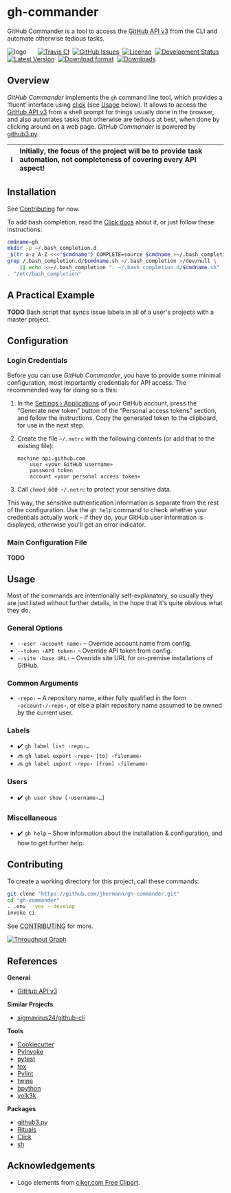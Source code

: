 # gh-commander

GitHub Commander is a tool to access the
[GitHub API v3](https://developer.github.com/v3/)
from the CLI and automate otherwise tedious tasks.

![logo](https://raw.githubusercontent.com/jhermann/gh-commander/master/docs/_static/logo-64.png)
 
 [![Travis CI](https://api.travis-ci.org/jhermann/gh-commander.svg)](https://travis-ci.org/jhermann/gh-commander)
 [![GitHub Issues](https://img.shields.io/github/issues/jhermann/gh-commander.svg)](https://github.com/jhermann/gh-commander/issues)
 [![License](https://img.shields.io/pypi/l/gh-commander.svg)](https://github.com/jhermann/gh-commander/blob/master/LICENSE)
 [![Development Status](https://pypip.in/status/gh-commander/badge.svg)](https://pypi.python.org/pypi/gh-commander/)
 [![Latest Version](https://img.shields.io/pypi/v/gh-commander.svg)](https://pypi.python.org/pypi/gh-commander/)
 [![Download format](https://pypip.in/format/gh-commander/badge.svg)](https://pypi.python.org/pypi/gh-commander/)
 [![Downloads](https://img.shields.io/pypi/dw/gh-commander.svg)](https://pypi.python.org/pypi/gh-commander/)


## Overview

*GitHub Commander* implements the ``gh`` command line tool,
which provides a ‘fluent’ interface
using [click](https://github.com/mitsuhiko/click)
(see [Usage](#usage) below).
It allows to access the
[GitHub API v3](https://developer.github.com/v3/)
from a shell prompt for things usually done in the browser,
and also automates tasks that otherwise are tedious at best,
when done by clicking around on a web page.
*GitHub Commander* is powered by [github3.py](https://github.com/sigmavirus24/github3.py).

:information_source: | Initially, the focus of the project will be to provide task automation, not completeness of covering every API aspect!
---- | :----


## Installation

See [Contributing](#contributing) for now.

To add bash completion, read the [Click docs](http://click.pocoo.org/4/bashcomplete/#activation) about it,
or just follow these instructions:

```sh
cmdname=gh
mkdir -p ~/.bash_completion.d
_$(tr a-z A-Z <<<"$cmdname")_COMPLETE=source $cmdname >~/.bash_completion.d/$cmdname.sh
grep /.bash_completion.d/$cmdname.sh ~/.bash_completion >/dev/null \
    || echo >>~/.bash_completion ". ~/.bash_completion.d/$cmdname.sh"
. "/etc/bash_completion"
```


## A Practical Example

**TODO** Bash script that syncs issue labels in all of a user's projects with a master project.


## Configuration

### Login Credentials
Before you can use *GitHub Commander*, you have to provide some minimal configuration,
most importantly credentials for API access. The recommended way for doing so is this:

 1. In the [Settings › Applications](https://github.com/settings/applications) of your GitHub account,
    press the “Generate new token” button of the “Personal access tokens” section, and follow the instructions.
    Copy the generated token to the clipboard, for use in the next step.
 2. Create the file ``~/.netrc`` with the following contents (or add that to the existing file):

        machine api.github.com
            user «your GitHub username»
            password token
            account «your personal access token»

 3. Call ``chmod 600 ~/.netrc`` to protect your sensitive data.

This way, the sensitive authentication information is separate from the rest of the configuration.
Use the ``gh help`` command to check whether your credentials actually work
– if they do, your GitHub user information is displayed, otherwise you'll get an error indicator.


### Main Configuration File

**TODO**


## Usage

Most of the commands are intentionally self-explanatory,
so usually they are just listed without further details,
in the hope that it's quite obvious what they do.


### General Options

 * ``--user ‹account name›`` – Override account name from config.
 * ``--token ‹API token›`` – Override API token from config.
 * ``--site ‹base URL›`` – Override site URL for on-premise installations of GitHub.

### Common Arguments

 * ``‹repo›`` – A repository name, either fully qualified in the form ``‹account›/‹repo›``, or else a plain repository name assumed to be owned by the current user.


### Labels

 * :heavy_check_mark: ``gh label list ‹repo›…``
 * :soon: ``gh label export ‹repo› [to] ‹filename›``
 * :soon: ``gh label import ‹repo› [from] ‹filename›``


### Users

 * :heavy_check_mark: ``gh user show [‹username›…]``


### Miscellaneous

 * :heavy_check_mark: ``gh help`` – Show information about the installation & configuration, and how to get further help.


## Contributing

To create a working directory for this project, call these commands:

```sh
git clone "https://github.com/jhermann/gh-commander.git"
cd "gh-commander"
. .env --yes --develop
invoke ci
```

See [CONTRIBUTING](https://github.com/jhermann/gh-commander/blob/master/CONTRIBUTING.md) for more.

[![Throughput Graph](https://graphs.waffle.io/jhermann/gh-commander/throughput.svg)](https://waffle.io/jhermann/gh-commander/metrics)


## References

**General**
* [GitHub API v3](https://developer.github.com/v3/)

**Similar Projects**
* [sigmavirus24/github-cli](https://github.com/sigmavirus24/github-cli)

**Tools**

* [Cookiecutter](http://cookiecutter.readthedocs.org/en/latest/)
* [PyInvoke](http://www.pyinvoke.org/)
* [pytest](http://pytest.org/latest/contents.html)
* [tox](https://tox.readthedocs.org/en/latest/)
* [Pylint](http://docs.pylint.org/)
* [twine](https://github.com/pypa/twine#twine)
* [bpython](http://docs.bpython-interpreter.org/)
* [yolk3k](https://github.com/myint/yolk#yolk)

**Packages**

* [github3.py](http://github3py.readthedocs.org/)
* [Rituals](https://jhermann.github.io/rituals)
* [Click](http://click.pocoo.org/)
* [sh](http://amoffat.github.io/sh/)


## Acknowledgements

 * Logo elements from [clker.com Free Clipart](http://www.clker.com/).
